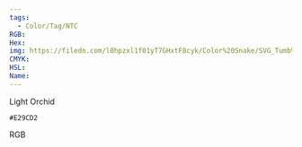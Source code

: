 ```yaml
---
tags:
  - Color/Tag/NTC
RGB:
Hex:
img: https://filedn.com/l0hpzxl1f01yT7GHxtF8cyk/Color%20Snake/SVG_Tumb%20Mass%20No%20Name/E29CD2.svg
CMYK:
HSL:
Name:
---
```

Light Orchid
```palette
#E29CD2
```
RGB
